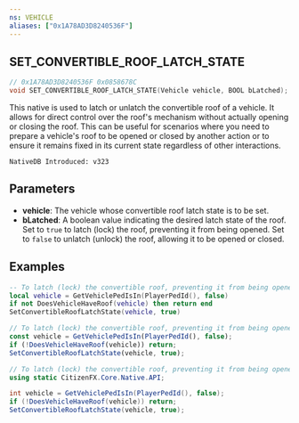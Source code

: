 ```yaml
---
ns: VEHICLE
aliases: ["0x1A78AD3D8240536F"]
---
```

## SET_CONVERTIBLE_ROOF_LATCH_STATE

```c
// 0x1A78AD3D8240536F 0x0858678C
void SET_CONVERTIBLE_ROOF_LATCH_STATE(Vehicle vehicle, BOOL bLatched);
```

This native is used to latch or unlatch the convertible roof of a vehicle. It allows for direct control over the roof's mechanism without actually opening or closing the roof. This can be useful for scenarios where you need to prepare a vehicle's roof to be opened or closed by another action or to ensure it remains fixed in its current state regardless of other interactions.

```
NativeDB Introduced: v323
```

## Parameters
* **vehicle**: The vehicle whose convertible roof latch state is to be set.
* **bLatched**: A boolean value indicating the desired latch state of the roof. Set to `true` to latch (lock) the roof, preventing it from being opened. Set to `false` to unlatch (unlock) the roof, allowing it to be opened or closed.

## Examples
```lua
-- To latch (lock) the convertible roof, preventing it from being opened
local vehicle = GetVehiclePedIsIn(PlayerPedId(), false)
if not DoesVehicleHaveRoof(vehicle) then return end
SetConvertibleRoofLatchState(vehicle, true)
```

```js
// To latch (lock) the convertible roof, preventing it from being opened
const vehicle = GetVehiclePedIsIn(PlayerPedId(), false);
if (!DoesVehicleHaveRoof(vehicle)) return;
SetConvertibleRoofLatchState(vehicle, true);
```

```cs
// To latch (lock) the convertible roof, preventing it from being opened
using static CitizenFX.Core.Native.API;

int vehicle = GetVehiclePedIsIn(PlayerPedId(), false);
if (!DoesVehicleHaveRoof(vehicle)) return;
SetConvertibleRoofLatchState(vehicle, true);
```